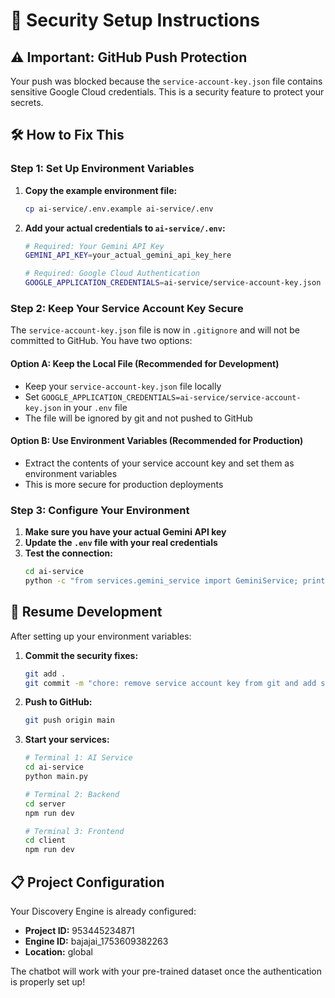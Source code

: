 # 🔐 Security Setup Instructions

## ⚠️ Important: GitHub Push Protection

Your push was blocked because the `service-account-key.json` file contains sensitive Google Cloud credentials. This is a security feature to protect your secrets.

## 🛠️ How to Fix This

### Step 1: Set Up Environment Variables

1. **Copy the example environment file:**
   ```bash
   cp ai-service/.env.example ai-service/.env
   ```

2. **Add your actual credentials to `ai-service/.env`:**
   ```bash
   # Required: Your Gemini API Key
   GEMINI_API_KEY=your_actual_gemini_api_key_here
   
   # Required: Google Cloud Authentication
   GOOGLE_APPLICATION_CREDENTIALS=ai-service/service-account-key.json
   ```

### Step 2: Keep Your Service Account Key Secure

The `service-account-key.json` file is now in `.gitignore` and will not be committed to GitHub. You have two options:

#### Option A: Keep the Local File (Recommended for Development)
- Keep your `service-account-key.json` file locally
- Set `GOOGLE_APPLICATION_CREDENTIALS=ai-service/service-account-key.json` in your `.env` file
- The file will be ignored by git and not pushed to GitHub

#### Option B: Use Environment Variables (Recommended for Production)
- Extract the contents of your service account key and set them as environment variables
- This is more secure for production deployments

### Step 3: Configure Your Environment

1. **Make sure you have your actual Gemini API key**
2. **Update the `.env` file with your real credentials**
3. **Test the connection:**
   ```bash
   cd ai-service
   python -c "from services.gemini_service import GeminiService; print('✅ Service configured successfully')"
   ```

## 🚀 Resume Development

After setting up your environment variables:

1. **Commit the security fixes:**
   ```bash
   git add .
   git commit -m "chore: remove service account key from git and add security setup"
   ```

2. **Push to GitHub:**
   ```bash
   git push origin main
   ```

3. **Start your services:**
   ```bash
   # Terminal 1: AI Service
   cd ai-service
   python main.py

   # Terminal 2: Backend
   cd server
   npm run dev

   # Terminal 3: Frontend  
   cd client
   npm run dev
   ```

## 📋 Project Configuration

Your Discovery Engine is already configured:
- **Project ID:** 953445234871
- **Engine ID:** bajajai_1753609382263
- **Location:** global

The chatbot will work with your pre-trained dataset once the authentication is properly set up!
